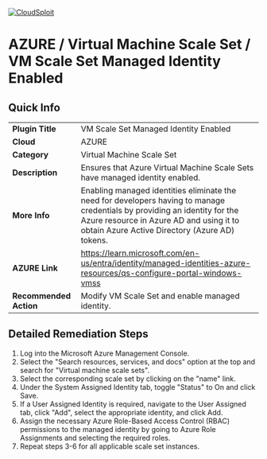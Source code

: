 [![CloudSploit](https://cloudsploit.com/img/logo-new-big-text-100.png "CloudSploit")](https://cloudsploit.com)

# AZURE / Virtual Machine Scale Set / VM Scale Set Managed Identity Enabled

## Quick Info

| | |
|-|-|
| **Plugin Title** | VM Scale Set Managed Identity Enabled |
| **Cloud** | AZURE |
| **Category** | Virtual Machine Scale Set |
| **Description** | Ensures that Azure Virtual Machine Scale Sets have managed identity enabled. |
| **More Info** | Enabling managed identities eliminate the need for developers having to manage credentials by providing an identity for the Azure resource in Azure AD and using it to obtain Azure Active Directory (Azure AD) tokens. |
| **AZURE Link** | https://learn.microsoft.com/en-us/entra/identity/managed-identities-azure-resources/qs-configure-portal-windows-vmss |
| **Recommended Action** | Modify VM Scale Set and enable managed identity.|

## Detailed Remediation Steps

1. Log into the Microsoft Azure Management Console.
2. Select the "Search resources, services, and docs" option at the top and search for "Virtual machine scale sets".
3. Select the corresponding scale set by clicking on the "name" link.
4. Under the System Assigned Identity tab, toggle "Status" to On and click Save.
5. If a User Assigned Identity is required, navigate to the User Assigned tab, click "Add", select the appropriate identity, and click Add.
6. Assign the necessary Azure Role-Based Access Control (RBAC) permissions to the managed identity by going to Azure Role Assignments and selecting the required roles.
7. Repeat steps 3-6 for all applicable scale set instances.